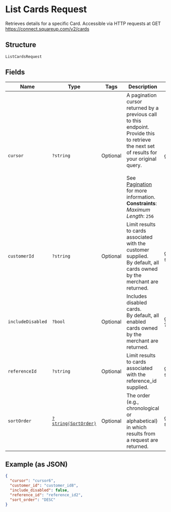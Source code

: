 
# List Cards Request

Retrieves details for a specific Card. Accessible via
HTTP requests at GET https://connect.squareup.com/v2/cards

## Structure

`ListCardsRequest`

## Fields

| Name | Type | Tags | Description | Getter | Setter |
|  --- | --- | --- | --- | --- | --- |
| `cursor` | `?string` | Optional | A pagination cursor returned by a previous call to this endpoint.<br>Provide this to retrieve the next set of results for your original query.<br><br>See [Pagination](https://developer.squareup.com/docs/build-basics/common-api-patterns/pagination) for more information.<br>**Constraints**: *Maximum Length*: `256` | getCursor(): ?string | setCursor(?string cursor): void |
| `customerId` | `?string` | Optional | Limit results to cards associated with the customer supplied.<br>By default, all cards owned by the merchant are returned. | getCustomerId(): ?string | setCustomerId(?string customerId): void |
| `includeDisabled` | `?bool` | Optional | Includes disabled cards.<br>By default, all enabled cards owned by the merchant are returned. | getIncludeDisabled(): ?bool | setIncludeDisabled(?bool includeDisabled): void |
| `referenceId` | `?string` | Optional | Limit results to cards associated with the reference_id supplied. | getReferenceId(): ?string | setReferenceId(?string referenceId): void |
| `sortOrder` | [`?string(SortOrder)`](../../doc/models/sort-order.md) | Optional | The order (e.g., chronological or alphabetical) in which results from a request are returned. | getSortOrder(): ?string | setSortOrder(?string sortOrder): void |

## Example (as JSON)

```json
{
  "cursor": "cursor6",
  "customer_id": "customer_id8",
  "include_disabled": false,
  "reference_id": "reference_id2",
  "sort_order": "DESC"
}
```

